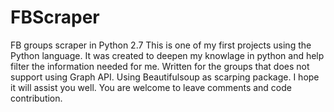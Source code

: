 # FBScraper
FB groups scraper in Python 2.7
This is one of my first projects using the Python language.
It was created to deepen my knowlage in python and help filter the information needed for me.
Written for the groups that does not support using Graph API.
Using Beautifulsoup as scarping package.
I hope it will assist you well. 
You are welcome to leave comments and code contribution.

